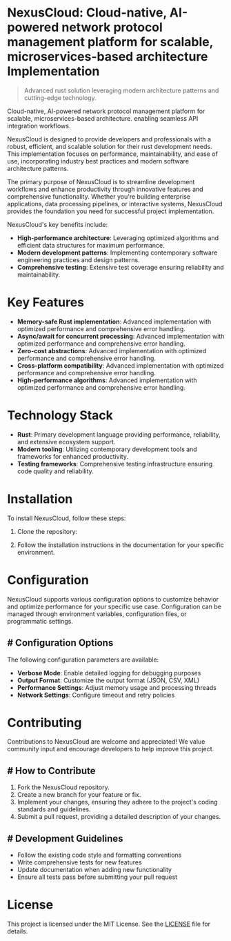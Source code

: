<!-- fallback_NexusCloud_20250802080943_24037 -->

# NexusCloud: Cloud-native, AI-powered network protocol management platform for scalable, microservices-based architecture Implementation
> Advanced rust solution leveraging modern architecture patterns and cutting-edge technology.

Cloud-native, AI-powered network protocol management platform for scalable, microservices-based architecture. enabling seamless API integration workflows.

NexusCloud is designed to provide developers and professionals with a robust, efficient, and scalable solution for their rust development needs. This implementation focuses on performance, maintainability, and ease of use, incorporating industry best practices and modern software architecture patterns.

The primary purpose of NexusCloud is to streamline development workflows and enhance productivity through innovative features and comprehensive functionality. Whether you're building enterprise applications, data processing pipelines, or interactive systems, NexusCloud provides the foundation you need for successful project implementation.

NexusCloud's key benefits include:

* **High-performance architecture**: Leveraging optimized algorithms and efficient data structures for maximum performance.
* **Modern development patterns**: Implementing contemporary software engineering practices and design patterns.
* **Comprehensive testing**: Extensive test coverage ensuring reliability and maintainability.

# Key Features

* **Memory-safe Rust implementation**: Advanced implementation with optimized performance and comprehensive error handling.
* **Async/await for concurrent processing**: Advanced implementation with optimized performance and comprehensive error handling.
* **Zero-cost abstractions**: Advanced implementation with optimized performance and comprehensive error handling.
* **Cross-platform compatibility**: Advanced implementation with optimized performance and comprehensive error handling.
* **High-performance algorithms**: Advanced implementation with optimized performance and comprehensive error handling.

# Technology Stack

* **Rust**: Primary development language providing performance, reliability, and extensive ecosystem support.
* **Modern tooling**: Utilizing contemporary development tools and frameworks for enhanced productivity.
* **Testing frameworks**: Comprehensive testing infrastructure ensuring code quality and reliability.

# Installation

To install NexusCloud, follow these steps:

1. Clone the repository:


2. Follow the installation instructions in the documentation for your specific environment.

# Configuration

NexusCloud supports various configuration options to customize behavior and optimize performance for your specific use case. Configuration can be managed through environment variables, configuration files, or programmatic settings.

## # Configuration Options

The following configuration parameters are available:

* **Verbose Mode**: Enable detailed logging for debugging purposes
* **Output Format**: Customize the output format (JSON, CSV, XML)
* **Performance Settings**: Adjust memory usage and processing threads
* **Network Settings**: Configure timeout and retry policies

# Contributing

Contributions to NexusCloud are welcome and appreciated! We value community input and encourage developers to help improve this project.

## # How to Contribute

1. Fork the NexusCloud repository.
2. Create a new branch for your feature or fix.
3. Implement your changes, ensuring they adhere to the project's coding standards and guidelines.
4. Submit a pull request, providing a detailed description of your changes.

## # Development Guidelines

* Follow the existing code style and formatting conventions
* Write comprehensive tests for new features
* Update documentation when adding new functionality
* Ensure all tests pass before submitting your pull request

# License

This project is licensed under the MIT License. See the [LICENSE](https://github.com/Muramatsuu/NexusCloud/blob/main/LICENSE) file for details.
